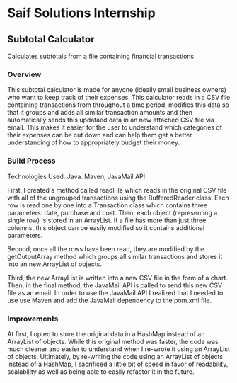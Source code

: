 # Saif Solutions Internship

## Subtotal Calculator

Calculates subtotals from a file containing financial transactions

### Overview

This subtotal calculator is made for anyone (ideally small business owners) who want to keep track of their expenses. This calculator reads in a CSV file containing transactions from throughout a time period, modifies this data so that it groups and adds all similar transaction amounts and then automatically sends this updataed data in an new attached CSV file via email. This makes it easier for the user to understand which categories of their expenses can be cut down and can help them get a better understanding of how to appropriately budget their money.

### Build Process

Technologies Used: Java. Maven, JavaMail API

First, I created a method called readFile which reads in the original CSV file with all of the ungrouped transactions using the BufferedReader class. Each row is read one by one into a Transaction class which contains three parameters: date, purchase and cost. Then, each object (representing a single row) is stored in an ArrayList. If a file has more than just three columns, this object can be easily modified so it contains additional parameters. 

Second, once all the rows have been read, they are modified by the getOutputArray method which groups all similar transactions and stores it into an new ArrayList of objects. 

Third, the new ArrayList is written into a new CSV file in the form of a chart. Then, in the final method, the JavaMail API is called to send this new CSV file as an email. In order to use the JavaMail API I realized that I needed to use use Maven and add the JavaMail dependency to the pom.xml file. 

### Improvements

At first, I opted to store the original data in a HashMap instead of an ArrayList of objects. While this original method was faster, the code was much cleaner and easier to understand when I re-wrote it using an ArrayList of objects. Ultimately, by re-writing the code using an ArrayList of objects instead of a HashMap, I sacrificed a little bit of speed in favor of readability, scalability as well as being able to easily refactor it in the future.


